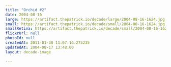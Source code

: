 ```yaml
---
title: "Orchid #2"
date: 2004-08-16
large: https://artifact.thepatrick.io/decade/large/2004-08-16-1624.jpg
small: https://artifact.thepatrick.io/decade/small/2004-08-16-1624.jpg
smallRetina: https://artifact.thepatrick.io/decade/small/2004-08-16-1624@2x.jpg
flickrUrl: null
photoId: null
createdAt: 2011-01-30 11:07:16.275235
updatedAt: 2004-08-17 13:48:00
layout: decade-image

---
```


